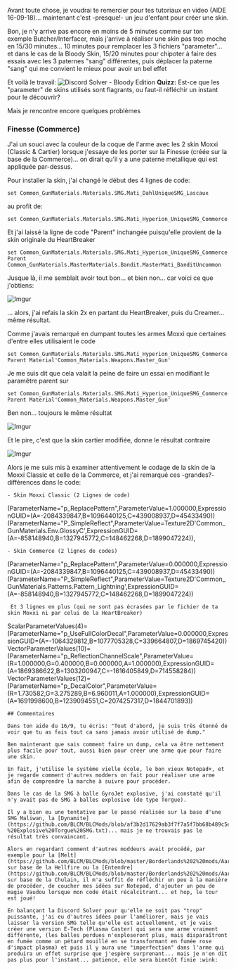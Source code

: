 Avant toute chose, je voudrai te remercier pour tes tutoriaux en video (AIDE 16-09-18)... maintenant c'est -presque!- un jeu d'enfant pour créer une skin.

Bon, je n'y arrive pas encore en moins de 5 minutes comme sur ton exemple Butcher/Interfacer, mais j'arrive à réaliser une skin pas trop moche en 15/30 minutes... 10 minutes pour remplacer les 3 fichiers "parameter"... et  dans le cas de la Bloody Skin, 15/20 minutes pour chipoter à faire des essais avec les 3 paternes "sang" différentes, puis déplacer la paterne "sang" qui me convient le mieux pour avoir un bel effet

Et voilà le travail:
![Discord Solver - Bloody Edition](https://i.imgur.com/uWxyrBy.png)
__Quizz:__ Est-ce que les "parameter" de skins utilisés sont flagrants, ou faut-il réfléchir un instant pour le découvrir?

Mais je rencontre encore quelques problèmes

### Finesse (Commerce)

J'ai un souci avec la couleur de la coque de l'arme avec les 2 skin Moxxi (Classic & Cartier) lorsque j'essaye de les porter sur la Finesse (créée sur la base de la Commerce)... on dirait qu'il y a une paterne metallique qui est appliquée par-dessus.

Pour installer la skin, j'ai changé le début des 4 lignes de code:
 ```
set Common_GunMaterials.Materials.SMG.Mati_DahlUniqueSMG_Lascaux
 ```
 au profit de:
  ```
 set Common_GunMaterials.Materials.SMG.Mati_Hyperion_UniqueSMG_Commerce
 ```
 Et j'ai laissé la ligne de code "Parent" inchangée puisqu'elle provient de la skin originale du HeartBreaker 
 
 ```
 set Common_GunMaterials.Materials.SMG.Mati_Hyperion_UniqueSMG_Commerce Parent Common_GunMaterials.MasterMaterials.Bandit.MasterMati_BanditUncommon
  ```
Jusque là, il me semblait avoir tout bon... et bien non... car voici ce que j'obtiens:

![Imgur](https://i.imgur.com/FefmhbC.png)

... alors, j'ai refais la skin 2x en partant du HeartBreaker, puis du Creamer... même résultat.

Comme j'avais remarqué en dumpant toutes les armes Moxxi que certaines d'entre elles utilisaient le code

```
set Common_GunMaterials.Materials.SMG.Mati_Hyperion_UniqueSMG_Commerce Parent Material'Common_Materials.Weapons.Master_Gun'

```
Je me suis dit que cela valait la peine de faire un essai en modifiant le paramêtre parent sur 

```
set Common_GunMaterials.Materials.SMG.Mati_Hyperion_UniqueSMG_Commerce Parent Material'Common_Materials.Weapons.Master_Gun'

```
Ben non... toujours le même résultat

![Imgur](https://i.imgur.com/a9FQkMe.png)

Et le pire, c'est que la skin cartier modifiée, donne le résultat contraire

![Imgur](https://i.imgur.com/0fKY789.png)

Alors je me suis mis à examiner attentivement le codage de la skin de la Moxxi Classic et celle de la Commerce, et j'ai remarqué ces -grandes?- différences dans le code:

```
- Skin Moxxi Classic (2 Lignes de code)
 ```
(ParameterName="p_ReplacePattern",ParameterValue=1.000000,ExpressionGUID=(A=-2084339847,B=1096440125,C=439008937,D=45433490))
(ParameterName="P_SimpleReflect",ParameterValue=Texture2D'Common_GunMaterials.Env.GlossyC',ExpressionGUID=(A=-858148940,B=1327945772,C=148462268,D=1899047224)),
 ```
- Skin Commerce (2 lignes de codes)
```
(ParameterName="p_ReplacePattern",ParameterValue=0.000000,ExpressionGUID=(A=-2084339847,B=1096440125,C=439008937,D=45433490))
(ParameterName="P_SimpleReflect",ParameterValue=Texture2D'Common_GunMaterials.Patterns.Pattern_Lightning',ExpressionGUID=(A=-858148940,B=1327945772,C=148462268,D=1899047224))
```
 Et 3 lignes en plus (qui ne sont pas écrasées par le fichier de ta skin Moxxi ni par celui de la HeartBreaker)
```
ScalarParameterValues(4)=(ParameterName="p_UseFullColorDecal",ParameterValue=0.000000,ExpressionGUID=(A=-1064329812,B=1077705328,C=339664807,D=1869745420))
VectorParameterValues(10)=(ParameterName="p_ReflectionChannelScale",ParameterValue=(R=1.000000,G=0.400000,B=0.000000,A=1.000000),ExpressionGUID=(A=1869386622,B=1303200947,C=-1616405849,D=714558284))
VectorParameterValues(12)=(ParameterName="p_DecalColor",ParameterValue=(R=1.730582,G=3.275289,B=6.960011,A=1.000000),ExpressionGUID=(A=1691998600,B=1239094551,C=2074257317,D=1844701893))
```
## Commentaires

Dans ton aide du 16/9, tu écris: "Tout d'abord, je suis très étonné de voir que tu as fais tout ca sans jamais avoir utilisé de dump."

Ben maintenant que sais comment faire un dump, cela va être nettement plus facile pour tout, aussi bien pour créer une arme que pour faire une skin.

En fait, j'utilise le système vielle école, le bon vieux Notepad+, et je regarde comment d'autres modders on fait pour réaliser une arme afin de comprendre la marche à suivre pour procéder.

Dans le cas de la SMG à balle GyroJet explosive, j'ai constaté qu'il n'y avait pas de SMG à balles explosive (de type Torgue).

Il y a bien eu une tentative par le passé réalisée sur la base d'une SMG Maliwan, la [Dynamite](https://github.com/BLCM/BLCMods/blob/af3b2d17629ab3f7f7a5f7bb68b489c5e13b0498/Borderlands%202%20mods/darkpouetman/Dynamite%20-%20Explosive%20Torgue%20SMG.txt)... mais je ne trouvais pas le résultat très convaincant.

Alors en regardant comment d'autres moddeurs avait procédé, par exemple pour la [Melt](https://github.com/BLCM/BLCMods/blob/master/Borderlands%202%20mods/Aaron0000/Submachine%20Guns/Melt.txt) sur base de la Hellfire ou la [Entendre](https://github.com/BLCM/BLCMods/blob/master/Borderlands%202%20mods/Aaron0000/Submachine%20Guns/Entendre.txt) sur base de la Chulain, il m'a suffit de réfléchir un peu à la manière de procéder, de coucher mes idées sur Notepad, d'ajouter un peu de magie Vaudou lorsque mon code était récalcitrant... et hop, le tour est joué!

En balançant la Discord Solver pour qu'elle ne soit pas "trop" puissante, j'ai eu d'autres idées pour l'améliorer, mais je vais  laisser la version SMG telle qu'elle est actuellement, et je vais créer une version E-Tech (Plasma Caster) qui sera une arme vraiment différente, (les balles perdues n'exploseront plus, mais disparaîtront en fumée comme un pétard mouillé en se transformant en fumée rose d'impact plasma) et puis il y aura une "imperfection" dans l'arme qui produira un effet surprise que j'espère surprenant... mais je n'en dit pas plus pour l'instant... patience, elle sera bientôt finie :wink:
